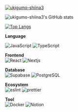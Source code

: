 <a target="_blank" rel="noopener noreferrer" href="https://camo.githubusercontent.com/bb70c56eb18e770745fc248b671f13085aae3e67830d67d94b0bdc7bbc2fa849/68747470733a2f2f6b6f6d617265762e636f6d2f67687076632f3f757365726e616d653d636f6e6e696530393134266c6162656c3d50726f66696c65253230766965777326636f6c6f723d306537356236267374796c653d666c6174"><img src="https://camo.githubusercontent.com/bb70c56eb18e770745fc248b671f13085aae3e67830d67d94b0bdc7bbc2fa849/68747470733a2f2f6b6f6d617265762e636f6d2f67687076632f3f757365726e616d653d636f6e6e696530393134266c6162656c3d50726f66696c65253230766965777326636f6c6f723d306537356236267374796c653d666c6174" alt="ukigumo-shiina3" data-canonical-src="https://komarev.com/ghpvc/?username=ukigumo-shiina3&amp;label=Profile%20views&amp;color=0e75b6&amp;style=flat" style="max-width: 100%;"></a>

![ukigumo-shiina3's GitHub stats](https://github-readme-stats.vercel.app/api?username=ukigumo-shiina3&hide_title=true&count_private=true&theme=nightowl&show_icons=true")

[![Top Langs](https://github-readme-stats.vercel.app/api/top-langs/?username=ukigumo-shiina3&hide_title=true&layout=compact&hide=html,CSS,Objective-C,Dockerfile,Ruby,Starlark,Shell&theme=nightowl)](https://github.com/anuraghazra/github-readme-stats)

**Language**  
<!-- ![HTML](https://img.shields.io/badge/HTML-021627?style=for-the-badge&logo=html5&logoColor=E34F26)
![CSS](https://img.shields.io/badge/CSS-021627?style=for-the-badge&logo=css3&logoColor=1572B6) -->
![JavaScript](https://img.shields.io/badge/JavaScript-021627?style=for-the-badge&logo=javascript&logoColor=F7DF1E)
![TypeScript](https://img.shields.io/badge/TypeScript-021627?style=for-the-badge&logo=typescript&logoColor=007ACC)

**Frontend**  
![React](https://img.shields.io/badge/React-021627?style=for-the-badge&logo=react&logoColor=61DAFB)
![Nextjs](https://img.shields.io/badge/Nextjs-021627?style=for-the-badge&logo=nextdotjs&logoColor=white)  

**Database**  
![Supabase](https://img.shields.io/badge/Supabase-021627?style=for-the-badge&logo=supabase&logoColor=24B47E)
![PostgreSQL](https://img.shields.io/badge/PostgreSQL-021627?style=for-the-badge&logo=postgresql&logoColor=316192)

**Ecosystem**  
![eslint](https://img.shields.io/badge/eslint-021627?style=for-the-badge&logo=eslint&logoColor=3A33D1)
![prettier](https://img.shields.io/badge/prettier-021627?style=for-the-badge&logo=prettier&logoColor=F7BA3E)

**Tool**  
![Docker](https://img.shields.io/badge/Docker-021627?style=for-the-badge&logo=docker&logoColor=2CA5E0)
![Notion](https://img.shields.io/badge/Notion-021627?style=for-the-badge&logo=notion&logoColor=white)
